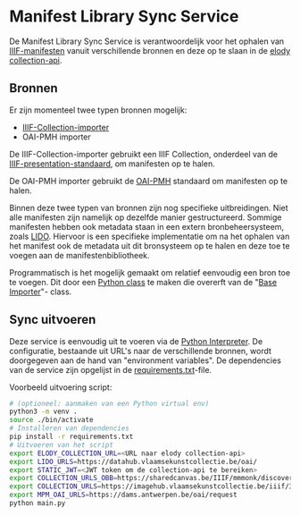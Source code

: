 # Manifest Library Sync Service

De Manifest Library Sync Service is verantwoordelijk voor het ophalen van
[IIIF-manifesten](https://iiif.io/api/presentation/3.0/) vanuit verschillende
bronnen en deze op te slaan in de [elody collection-api](https://github.com/inuits/elody-collection).

## Bronnen

Er zijn momenteel twee typen bronnen mogelijk:
* [IIIF-Collection-importer](https://iiif.io/api/presentation/3.0/#51-collection)
* OAI-PMH importer

De IIIF-Collection-importer gebruikt een IIIF Collection, onderdeel van de [IIIF-presentation-standaard](https://iiif.io/api/presentation/3.0/#51-collection),
om manifesten op te halen.

De OAI-PMH importer gebruikt de [OAI-PMH](https://www.openarchives.org/pmh/)
standaard om manifesten op te halen.

Binnen deze twee typen van bronnen zijn nog specifieke uitbreidingen. Niet alle
manifesten zijn namelijk op dezelfde manier gestructureerd. Sommige manifesten
hebben ook metadata staan in een extern bronbeheersysteem, zoals [LIDO](https://cidoc.mini.icom.museum/working-groups/lido/lido-overview/about-lido/what-is-lido/).
Hiervoor is een specifieke implementatie om na het ophalen van het manifest ook
de metadata uit dit bronsysteem op te halen en deze toe te voegen aan de
manifestenbibliotheek.

Programmatisch is het mogelijk gemaakt om relatief eenvoudig een bron toe te
voegen. Dit door een [Python class](https://docs.python.org/3/tutorial/classes.html)
te maken die overerft van de "[Base Importer](https://github.com/VlaamseKunstcollectie/IIIF-Manifest-Library-importer/blob/master/importers/base_importer.py)"-
class.

## Sync uitvoeren

Deze service is eenvoudig uit te voeren via de [Python Interpreter](https://docs.python.org/3/tutorial/interpreter.html).
De configuratie, bestaande uit URL's naar de verschillende bronnen, wordt
doorgegeven aan de hand van "environment variables". De dependencies van de
service zijn opgelijst in de [requirements.txt](https://github.com/VlaamseKunstcollectie/IIIF-Manifest-Library-importer/blob/master/requirements.txt)-file.

Voorbeeld uitvoering script:
``` bash
# (optioneel: aanmaken van een Python virtual env)
python3 -m venv .
source ./bin/activate
# Installeren van dependencies
pip install -r requirements.txt
# Uitvoeren van het script
export ELODY_COLLECTION_URL=<URL naar elody collection-api>
export LIDO_URLS=https://datahub.vlaamsekunstcollectie.be/oai/
export STATIC_JWT=<JWT token om de collection-api te bereiken>
export COLLECTION_URLS_OBB=https://sharedcanvas.be/IIIF/mmmonk/discover
export COLLECTION_URLS=https://imagehub.vlaamsekunstcollectie.be/iiif/3/collection/top
export MPM_OAI_URLS=https://dams.antwerpen.be/oai/request
python main.py
```
